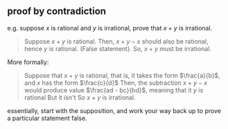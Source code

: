 ## proof by contradiction
e.g. suppose $x$ is rational and $y$ is irrational, prove that $x + y$ is irrational. 

> Suppose $x + y$ is rational. 
> Then, $x + y - x$ should also be rational, hence $y$ is rational. (False statement). 
> So, $x + y$ must be irrational. 

More formally: 

> Suppose that $x + y$ is rational, that is, it takes the form $\frac{a}{b}$, and $x$ has the form $\frac{c}{d}$
> Then, the subtraction $x + y - x$ would produce value $\frac{ad - bc}{bd}$, meaning that it $y$ is rational
> But it isn't 
> So $x + y$ is irrational.

essentially, start with the supposition, and work your way back up to prove a particular statement false.
